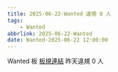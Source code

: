 ```yaml
---
title: 2025-06-22-Wanted 違規 0 人
tags:
    - Wanted
abbrlink: 2025-06-22-Wanted
date: Wanted-2025-06-22 12:00:00
---
```

Wanted 板 [板規連結](https://www.ptt.cc/bbs/Wanted/M.1608829773.A.D3B.html)
昨天違規 0 人
